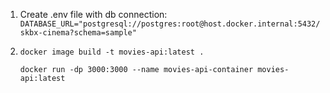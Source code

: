 1. Create .env file with db connection:
```DATABASE_URL="postgresql://postgres:root@host.docker.internal:5432/skbx-cinema?schema=sample"```

2.
    ```docker image build -t movies-api:latest .```
  
    ```docker run -dp 3000:3000 --name movies-api-container movies-api:latest```
